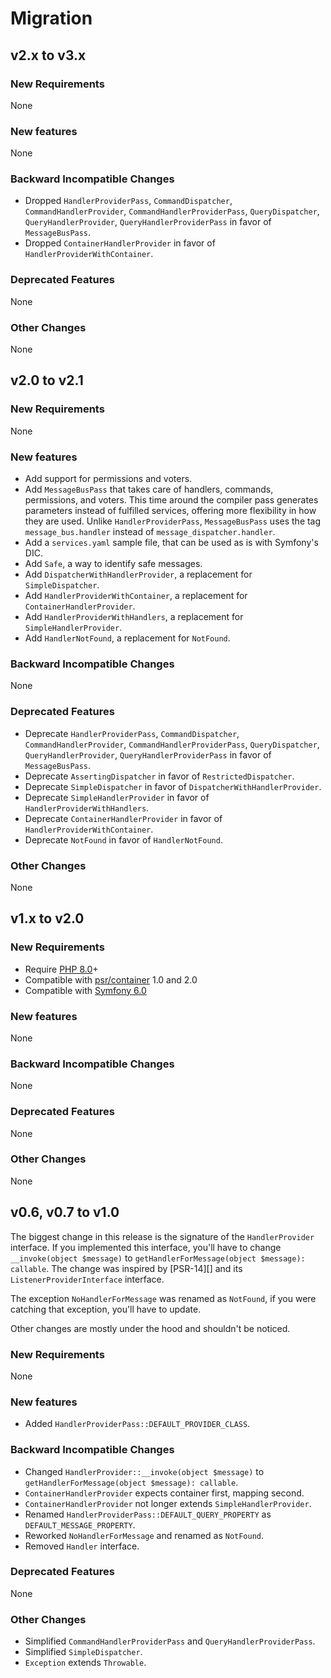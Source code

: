 # Migration

## v2.x to v3.x

### New Requirements

None

### New features

None

### Backward Incompatible Changes

- Dropped `HandlerProviderPass`, `CommandDispatcher`, `CommandHandlerProvider`,
  `CommandHandlerProviderPass`, `QueryDispatcher`, `QueryHandlerProvider`,
  `QueryHandlerProviderPass` in favor of `MessageBusPass`.
- Dropped `ContainerHandlerProvider` in favor of `HandlerProviderWithContainer`.

### Deprecated Features

None

### Other Changes

None



## v2.0 to v2.1

### New Requirements

None

### New features

- Add support for permissions and voters.
- Add `MessageBusPass` that takes care of handlers, commands, permissions, and voters. This time
  around the compiler pass generates parameters instead of fulfilled services, offering more
  flexibility in how they are used. Unlike `HandlerProviderPass`, `MessageBusPass` uses the tag
  `message_bus.handler` instead of `message_dispatcher.handler`.
- Add a `services.yaml` sample file, that can be used as is with Symfony's DIC.
- Add `Safe`, a way to identify safe messages.
- Add `DispatcherWithHandlerProvider`, a replacement for `SimpleDispatcher`.
- Add `HandlerProviderWithContainer`, a replacement for `ContainerHandlerProvider`.
- Add `HandlerProviderWithHandlers`, a replacement for `SimpleHandlerProvider`.
- Add `HandlerNotFound`, a replacement for `NotFound`.

### Backward Incompatible Changes

None

### Deprecated Features

- Deprecate `HandlerProviderPass`, `CommandDispatcher`, `CommandHandlerProvider`,
  `CommandHandlerProviderPass`, `QueryDispatcher`, `QueryHandlerProvider`,
  `QueryHandlerProviderPass` in favor of `MessageBusPass`.
- Deprecate `AssertingDispatcher` in favor of `RestrictedDispatcher`.
- Deprecate `SimpleDispatcher` in favor of `DispatcherWithHandlerProvider`.
- Deprecate `SimpleHandlerProvider` in favor of `HandlerProviderWithHandlers`.
- Deprecate `ContainerHandlerProvider` in favor of `HandlerProviderWithContainer`.
- Deprecate `NotFound` in favor of `HandlerNotFound`.

### Other Changes

None



## v1.x to v2.0

### New Requirements

- Require [PHP 8.0](https://www.php.net/releases/8.0/en.php)+
- Compatible with [psr/container](https://github.com/php-fig/container) 1.0 and 2.0
- Compatible with [Symfony 6.0](https://symfony.com/releases/6.0)

### New features

None

### Backward Incompatible Changes

None

### Deprecated Features

None

### Other Changes

None



## v0.6, v0.7 to v1.0

The biggest change in this release is the signature of the `HandlerProvider` interface. If you
implemented this interface, you'll have to change `__invoke(object $message)` to
`getHandlerForMessage(object $message): callable`. The change was inspired by [PSR-14][] and its
`ListenerProviderInterface` interface.

The exception `NoHandlerForMessage` was renamed as `NotFound`, if you were catching that exception,
you'll have to update.

Other changes are mostly under the hood and shouldn't be noticed.

### New Requirements

None

### New features

- Added `HandlerProviderPass::DEFAULT_PROVIDER_CLASS`.

### Backward Incompatible Changes

- Changed `HandlerProvider::__invoke(object $message)` to `getHandlerForMessage(object $message): callable`.
- `ContainerHandlerProvider` expects container first, mapping second.
- `ContainerHandlerProvider` not longer extends `SimpleHandlerProvider`.
- Renamed `HandlerProviderPass::DEFAULT_QUERY_PROPERTY` as `DEFAULT_MESSAGE_PROPERTY`.
- Reworked `NoHandlerForMessage` and renamed as `NotFound`.
- Removed `Handler` interface.

### Deprecated Features

None

### Other Changes

- Simplified `CommandHandlerProviderPass` and `QueryHandlerProviderPass`.
- Simplified `SimpleDispatcher`.
- `Exception` extends `Throwable`.
